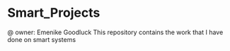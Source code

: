 # Smart_Projects
@ owner: Emenike Goodluck
This repository contains the work that I have done on smart systems
